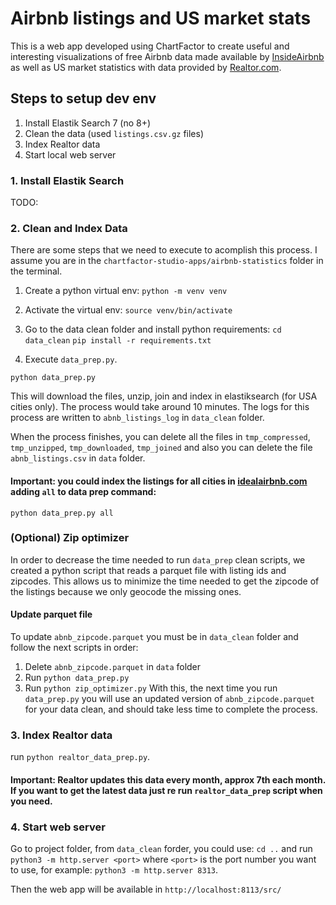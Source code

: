 # Airbnb listings and US market stats

This is a web app developed using ChartFactor to create useful and interesting visualizations of free Airbnb data made available by [InsideAirbnb](http://insideairbnb.com/get-the-data/) as well as US market statistics with data provided by [Realtor.com](https://realtor.com).

## Steps to setup dev env
1. Install Elastik Search 7 (no 8+)
2. Clean the data (used `listings.csv.gz` files)
3. Index Realtor data
4. Start local web server

### 1. Install Elastik Search
TODO:

### 2. Clean and Index Data
There are some steps that we need to execute to acomplish this process. I assume you are in the `chartfactor-studio-apps/airbnb-statistics` folder in the terminal.

1. Create a python virtual env:
`python -m venv venv`

2. Activate the virtual env:
`source venv/bin/activate`

3. Go to the data clean folder and install python requirements:
`cd data_clean`
`pip install -r requirements.txt`

4. Execute `data_prep.py`.

`python data_prep.py`

This will download the files, unzip, join and index in elastiksearch (for USA cities only). The process would take around 10 minutes. The logs for this process are written to `abnb_listings_log` in `data_clean` folder.

When the process finishes, you can delete all the files in `tmp_compressed`, `tmp_unzipped`, `tmp_downloaded`, `tmp_joined` and also you can delete the file `abnb_listings.csv` in `data` folder.

#### Important: you could index the listings for all cities in [idealairbnb.com](http://insideairbnb.com/get-the-data/) adding `all` to data prep command:
`python data_prep.py all`

### (Optional) Zip optimizer
In order to decrease the time needed to run `data_prep` clean scripts, we created a python script that reads a parquet file with listing ids and zipcodes. This allows us to minimize the time needed to get the zipcode of the listings because we only geocode the missing ones.

#### Update parquet file
To update `abnb_zipcode.parquet` you must be in `data_clean` folder and follow the next scripts in order:
1. Delete `abnb_zipcode.parquet` in `data` folder
2. Run `python data_prep.py`
3. Run `python zip_optimizer.py`
With this, the next time you run `data_prep.py` you will use an updated version of `abnb_zipcode.parquet` for your data clean, and should take less time to complete the process.

### 3. Index Realtor data

run `python realtor_data_prep.py`.

#### Important: Realtor updates this data every month, approx 7th each month. If you want to get the latest data just re run `realtor_data_prep` script when you need.


### 4. Start web server

Go to project folder, from `data_clean` forder, you could use:
`cd ..` and run `python3 -m http.server <port>` where `<port>` is the port number you want to use, for example:
`python3 -m http.server 8313`.

Then the web app will be available in `http://localhost:8113/src/`
